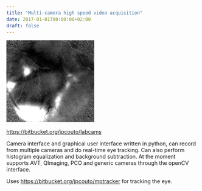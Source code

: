 ```yaml
---
title: "Multi-camera high speed video acquisition"
date: 2017-01-01T00:00:00+02:00
draft: false
---
```


![retinotopy through a cranial window](/retino_example.gif)

https://bitbucket.org/jpcouto/labcams

Camera interface and graphical user interface written in python, can record from multiple cameras and do real-time eye tracking. Can also perform histogram equalization and background subtraction. At the moment supports AVT, QImaging, PCO and generic cameras through the openCV interface.

Uses https://bitbucket.org/jpcouto/mptracker for tracking the eye. 
